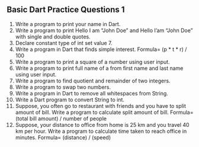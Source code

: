 ## Basic Dart Practice Questions 1

1. Write a program to print your name in Dart.
2. Write a program to print Hello I am “John Doe” and Hello I’am “John Doe” with single and double quotes.
3. Declare constant type of int set value 7.
4. Write a program in Dart that finds simple interest. Formula= (p * t * r) / 100
5. Write a program to print a square of a number using user input.
6. Write a program to print full name of a from first name and last name using user input.
7. Write a program to find quotient and remainder of two integers.
8. Write a program to swap two numbers.
9. Write a program in Dart to remove all whitespaces from String.
10. Write a Dart program to convert String to int.
11. Suppose, you often go to restaurant with friends and you have to split amount of bill. Write a program to calculate split amount of bill. Formula= (total bill amount) / number of people
12. Suppose, your distance to office from home is 25 km and you travel 40 km per hour. Write a program to calculate time taken to reach office in minutes. Formula= (distance) / (speed)
